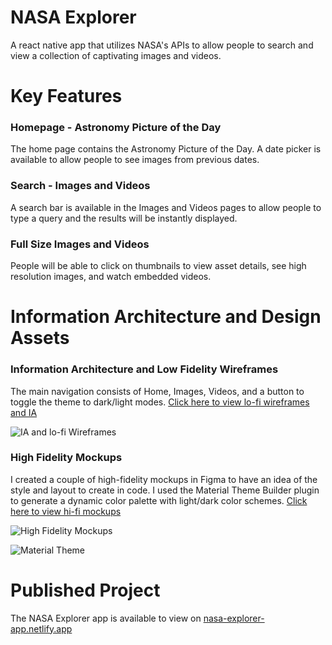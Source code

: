 # NASA Explorer
A react native app that utilizes NASA's APIs to allow people to search and view a collection of captivating images and videos.

# Key Features
### Homepage - Astronomy Picture of the Day
The home page contains the Astronomy Picture of the Day. A date picker is available to allow people to see images from previous dates.

### Search - Images and Videos
A search bar is available in the Images and Videos pages to allow people to type a query and the results will be instantly displayed.

### Full Size Images and Videos
People will be able to click on thumbnails to view asset details, see high resolution images, and watch embedded videos.

# Information Architecture and Design Assets
### Information Architecture and Low Fidelity Wireframes
The main navigation consists of Home, Images, Videos, and a button to toggle the theme to dark/light modes.
[Click here to view lo-fi wireframes and IA](https://www.figma.com/file/yywE14uolAxAQd1AfsDfPU/NASA-Explorer---Wireframes-and-Information-Architecture?node-id=0%3A1&t=1DGN0qta1wsS0lxi-1)

![IA and lo-fi Wireframes](https://i.imgur.com/i2H79u8.png)

### High Fidelity Mockups
I created a couple of high-fidelity mockups in Figma to have an idea of the style and layout to create in code. I used the Material Theme Builder plugin to generate a dynamic color palette with light/dark color schemes.
[Click here to view hi-fi mockups](https://www.figma.com/file/EqmJUvaJT0ukTx6SWMPwHC/NASA-Explorer?node-id=0%3A1&t=eOFPj6DViXrnev9F-1)

![High Fidelity Mockups](https://i.imgur.com/Jx6JBDA.jpg)

![Material Theme](https://i.imgur.com/kaplh3h.png)

# Published Project
The NASA Explorer app is available to view on [nasa-explorer-app.netlify.app](https://nasa-explorer-app.netlify.app/)

